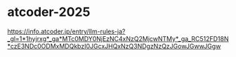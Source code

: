 # atcoder-2025

https://info.atcoder.jp/entry/llm-rules-ja?_gl=1*1hyjrxg*_ga*MTc0MDY0NjEzNC4xNzQ2MjcwNTMy*_ga_RC512FD18N*czE3NDc0ODMxMDQkbzI0JGcxJHQxNzQ3NDgzNzQzJGowJGwwJGgw